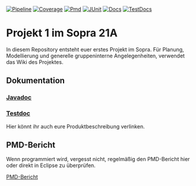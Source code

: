 <p>
    <a href="https://sopra-ci.cs.tu-dortmund.de/group04/project1/Projekt1-shadow.zip"><img alt="Pipeline" src="https://sopra-gitlab.cs.tu-dortmund.de/sopra21A/gruppe04/projekt1/badges/master/pipeline.svg" /></a>
    <a href="https://sopra-ci.cs.tu-dortmund.de/group04/project1/coverage/"><img alt="Coverage" src="https://sopra-ci.cs.tu-dortmund.de/group04/project1/coverage.svg" /></a>
	<a href="https://sopra.cs.tu-dortmund.de/bin/pmd.py?XXY=21A&GROUPNUMBER=4&PROJECT=1"><img alt="Pmd" src="https://sopra-ci.cs.tu-dortmund.de/group04/project1/pmd.svg" /></a>
	<a href="https://sopra-ci.cs.tu-dortmund.de/group04/project1/test/"><img alt="JUnit" src="https://sopra-ci.cs.tu-dortmund.de/group04/project1/junit.svg" /></a>
	<a href="https://sopra-ci.cs.tu-dortmund.de/group04/project1/checkstyle/main.html"><img alt="Docs" src="https://sopra-ci.cs.tu-dortmund.de/group04/project1/doc.svg" /></a>
	<a href="https://sopra-ci.cs.tu-dortmund.de/group04/project1/checkstyle/test.html"><img alt="TestDocs" src="https://sopra-ci.cs.tu-dortmund.de/group04/project1/testdoc.svg" /></a>
</p>

# Projekt 1 im Sopra 21A

In diesem Repository entsteht euer erstes Projekt im Sopra. Für Planung, Modellierung und generelle gruppeninterne Angelegenheiten, verwendet das Wiki des Projektes. 

## Dokumentation

### [Javadoc](https://sopra-ci.cs.tu-dortmund.de/group04/project1/javadoc/)

### [Testdoc](https://sopra-ci.cs.tu-dortmund.de/group04/project1/testjavadoc/)

Hier könnt ihr auch eure Produktbeschreibung verlinken.


## PMD-Bericht

Wenn programmiert wird, vergesst nicht, regelmäßig den PMD-Bericht hier oder direkt in Eclipse zu überprüfen.

[PMD-Bericht](https://sopra.cs.tu-dortmund.de/bin/pmd.py?XXY=21A&GROUPNUMBER=4&PROJECT=1)

